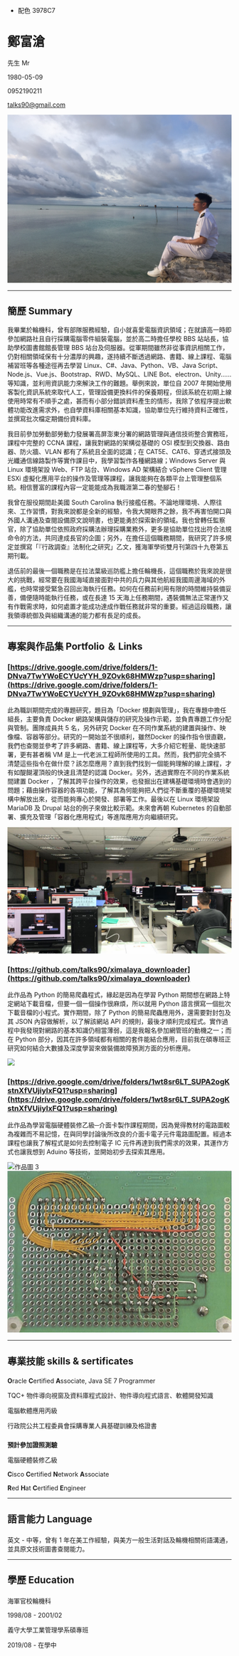 - 配色   3978C7

# **鄭富滄**

先生 Mr

1980-05-09

0952190211

talks90@gmail.com

![個人照片](img/IMG_2559.JPG)

---

## **簡歷** **Summary**

我畢業於輪機科，曾有部隊服務經驗，自小就喜愛電腦資訊領域；在就讀高一時即參加網路社且自行採購電腦零件組裝電腦，並於高二時擔任學校 BBS 站站長，協助學校圖書館館長管理 BBS 站台及伺服器。從軍期間雖然非從事資訊相關工作，仍對相關領域保有十分濃厚的興趣，遂持續不斷透過網路、書籍、線上課程、電腦補習班等各種途徑再去學習 Linux、C#、Java、Python、VB、Java Script、Node.js、Vue.js、Bootstrap、RWD、MySQL、LINE Bot、electron、Unity...… 等知識，並利用資訊能力來解決工作的難題。舉例來說，單位自 2007 年開始使用客製化資訊系統來取代人工，管理設備更換料件的保養期程，但該系統在初期上線使用時常有不順手之處，甚而有小部分錯誤資料產生的情形，我除了依程序提出軟體功能改進需求外，也自學資料庫相關基本知識，協助單位先行維持資料正確性，並撰寫批次檔定期備份資料庫。

我目前參加勞動部勞動力發展署高屏澎東分署的網路管理與通信技術整合實務班，課程中完整的 CCNA 課程，讓我對網路的架構從基礎的 OSI 模型到交換器、路由器、防火牆、VLAN 都有了系統且全面的認識；在 CAT5E、CAT6、穿透式接頭及光纖通信線路製作等實作課目中，我學習製作各種網路線；Windows Server 與 Linux 環境架設 Web、FTP 站台、Windows AD 架構結合 vSphere Client 管理 ESXi 虛擬化應用平台的操作及管理等課程，讓我能夠在各類平台上管理整個系統。相信豐富的課程內容一定能能成為我職涯第二春的墊腳石！

我曾在服役期間赴美國 South Carolina 執行接艦任務。不論地理環境、人際往來、工作習慣，對我來說都是全新的經驗，令我大開眼界之餘，我不再害怕開口與外國人溝通及查閱設備原文說明書，也更能勇於探索新的領域。我也曾轉任監察官，除了協助單位依照政府採購法辦理採購業務外，更多是協助單位找出符合法規命令的方法，共同達成長官的企圖；另外，在擔任這個職務期間，我研究了許多規定並撰寫「『行政調查』法制化之研究」乙文，獲海軍學術雙月刊第四十九卷第五期刊載。

退伍前的最後一個職務是在拉法葉級巡防艦上擔任輪機長，這個職務於我來說是很大的挑戰，經常要在我國海域直接面對中共的兵力與其他航經我國周邊海域的外艦，也時常接受緊急召回出海執行任務。如何在任務前利用有限的時間維持裝備妥善，備便隨時能執行任務，或在長達 15 天海上任務期間，遇裝備無法正常運作又有作戰需求時，如何處置才能成功達成作戰任務就非常的重要。經過這段職務，讓我領導統御及與組織溝通的能力都有長足的成長。

---

## **專案與作品集** **Portfolio ＆ Links**

### [https://drive.google.com/drive/folders/1-DNva7TwYWoECYUcYYH_9ZOvk68HMWzp?usp=sharing](https://drive.google.com/drive/folders/1-DNva7TwYWoECYUcYYH_9ZOvk68HMWzp?usp=sharing)

此為職訓期間完成的專題研究，題目為「Docker 規劃與管理」，我在專題中擔任組長，主要負責 Docker 網路架構與儲存的研究及操作示範，並負責專題工作分配與管制。團隊成員共 5 名，另外研究 Docker 在不同作業系統的建置與操作、映像檔、容器等部分。研究的一開始並不很順利，雖然Docker 的操作指令很直觀，我們也查閱並參考了許多網路、書籍、線上課程等，大多介紹它輕量、能快速部署，更有甚者稱 VM 是上一代老派工程師所使用的工具。然而，我們卻完全搞不清楚這些指令在做什麼？該怎麼應用？直到我們找到一個能夠理解的線上課程，才有如醍餬灌頂般的快速且清楚的認識 Docker。另外，透過實際在不同的作業系統間建置 Docker ，了解其跨平台操作的效果，也發掘出在建構基礎環境時會遇到的問題；藉由操作容器的各項功能，了解其為何能夠把人們從不斷重覆的基礎環境架構中解放出來，從而能夠專心於開發、部署等工作。最後以在 Linux 環境架設 MariaDB 及 Drupal 站台的例子來做比較示範。未來會再朝 Kubernetes 的自動部署、擴充及管理「容器化應用程式」等進階應用方向繼續研究。

 ![](img/139778045_2291833374274073_64000179197722606_o.jpg)

### [https://github.com/talks90/ximalaya_downloader](https://github.com/talks90/ximalaya_downloader)

此作品為 Python 的簡易爬蟲程式，緣起是因為在學習 Python 期間想在網路上特定網站下載音檔，但要一個一個操作很麻煩，所以就用 Python 語言撰寫一個批次下載音檔的小程式。實作期間，除了 Python 的簡易爬蟲應用外，還需要對封包及其 JSON 內容做解析，以了解該網站 API 的規則，最後才順利完成程式。實作過程中我發現對網路的基本知識仍相當薄弱，這是我報名參加網管班的動機之一；而在 Python 部分，因其在許多領域都有相關的套件能結合應用，目前我在碩專班正研究如何結合大數據及深度學習來做裝備故障預測方面的分析應用。

![](https://upload.wikimedia.org/wikipedia/commons/thumb/c/c3/Python-logo-notext.svg/768px-Python-logo-notext.svg.png)

### [https://drive.google.com/drive/folders/1wt8sr6LT_SUPA2ogKstnXfVUjiyIxFQ1?usp=sharing](https://drive.google.com/drive/folders/1wt8sr6LT_SUPA2ogKstnXfVUjiyIxFQ1?usp=sharing)

此作品為學習電腦硬體裝修乙級─介面卡製作課程期間，因為覺得教材的電路圖較為複雜而不易記憶，在與同學討論後所改良的介面卡電子元件電路圖配置。經過本課程也讓我了解程式是如何去控制電子 IC 元件再達到我們需求的效果，其運作方式也讓我想到 Aduino 等技術，並開始初步去探索其應用。

![作品圖 3]()
![](img/Pasted%20image%2020210128204125.png)

---

## **專業技能** **skills & sertificates**

### 

**O**racle **C**ertified **A**ssociate, Java SE 7 Programmer

TQC+ 物件導向視窗及資料庫程式設計、物件導向程式語言、軟體開發知識

電腦軟體應用丙級

行政院公共工程委員會採購專業人員基礎訓練及格證書

###

**預計參加證照測驗**

電腦硬體裝修乙級

**C**isco **C**ertified **N**etwork **A**ssociate

**R**ed **H**at **C**ertified **E**ngineer

---

## **語言能力** **Language**

### 

英文 - 中等，曾有 1 年在美工作經驗，與美方一般生活對話及輪機相關術語溝通，並具原文技術圖書查閱能力。

---

## **學歷** **Education**

### 

海軍官校輪機科

1998/08 - 2001/02

義守大學工業管理學系碩專班

2019/08 - 在學中